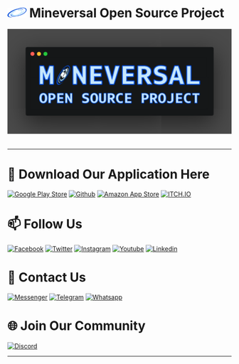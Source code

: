 # <img height="22" src="https://github.com/mineversal/.github/blob/main/images/mineversal.png"> Mineversal Open Source Project

![​Open Source Project Mineversal](https://github.com/mineversal/.github/blob/main/images/banner.png) 

----

# 🛒 Download Our Application Here
[![Google Play Store](https://img.shields.io/badge/Google_Play_Store-414141?style=for-the-badge&logo=google-play&logoColor=white)](https://play.google.com/store/apps/dev?id=7070273527676427905)
[![Github](https://img.shields.io/badge/GitHub-000000?style=for-the-badge&logo=github&logoColor=white)](https://github.com/mineversal)
[![Amazon App Store](https://img.shields.io/badge/Amazon_App_Store-0D96F6?style=for-the-badge&logo=amazon&logoColor=white)](https://www.amazon.com/s?i=mobile-apps&rh=p_4%3AMineversal&search-type=ss)
[![ITCH.IO](https://img.shields.io/badge/Itch.io-FA5C5C?style=for-the-badge&logo=itchdotio&logoColor=white)](https://mineversal.itch.io/)

# 📫 Follow Us
[![Facebook](https://img.shields.io/badge/Facebook-1877F2?style=for-the-badge&logo=facebook&logoColor=white)](https://facebook.com/mineversal/)
[![Twitter](https://img.shields.io/badge/Twitter-1DA1F2?style=for-the-badge&logo=twitter&logoColor=white)](https://twitter.com/mineversal_)
[![Instagram](https://img.shields.io/badge/Instagram-E4405F?style=for-the-badge&logo=instagram&logoColor=white)](https://instagram.com/mineversal/)
[![Youtube](https://img.shields.io/badge/YouTube-FF0000?style=for-the-badge&logo=youtube&logoColor=white)](https://youtube.com/mineversal)
[![Linkedin](https://img.shields.io/badge/LinkedIn-0077B5?style=for-the-badge&logo=linkedin&logoColor=white)](https://www.linkedin.com/company/mineversal/)

# 📱 Contact Us
[![Messenger](https://img.shields.io/badge/Messenger-00B2FF?style=for-the-badge&logo=messenger&logoColor=white)](https://m.me/mineversal)
[![Telegram](https://img.shields.io/badge/Telegram-2CA5E0?style=for-the-badge&logo=telegram&logoColor=white)](https://t.me/mineversal)
[![Whatsapp](https://img.shields.io/badge/WhatsApp-25D366?style=for-the-badge&logo=whatsapp&logoColor=white)](https://wa.me/+6285156633114)

# 🌐 Join Our Community
[![Discord](https://img.shields.io/badge/Discord-7289DA?style=for-the-badge&logo=discord&logoColor=white)](https://discord.gg/nzWXePCBrg)

----

<!--
# <img height="22" src="/images/mineversal.png"> Mineversal Open Source Project

![Open Source Project Mineversal](/images/banner.png)
--->
